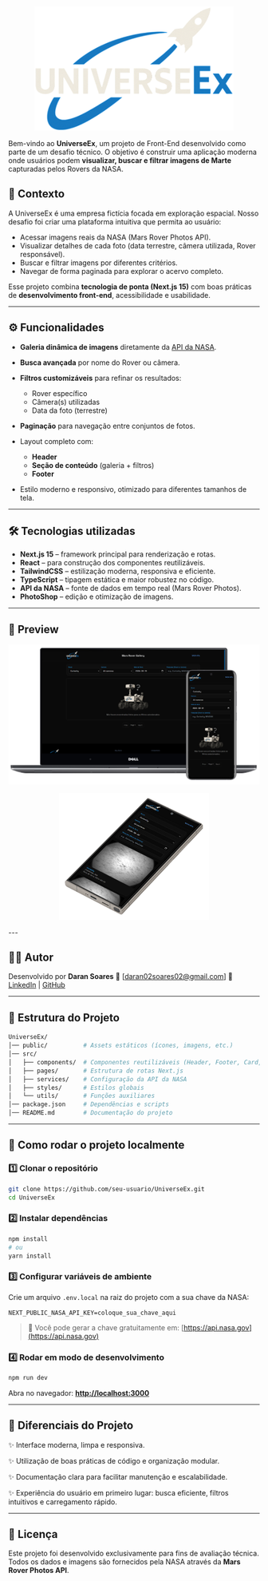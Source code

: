<p align="center">
  <img src="public/images/logo.png" alt="UniverseEx Logo" width="400"/>
</p>

Bem-vindo ao **UniverseEx**, um projeto de Front-End desenvolvido como parte de um desafio técnico.
O objetivo é construir uma aplicação moderna onde usuários podem **visualizar, buscar e filtrar imagens de Marte** capturadas pelos Rovers da NASA.

## 🌌 Contexto

A UniverseEx é uma empresa fictícia focada em exploração espacial.
Nosso desafio foi criar uma plataforma intuitiva que permita ao usuário:

* Acessar imagens reais da NASA (Mars Rover Photos API).
* Visualizar detalhes de cada foto (data terrestre, câmera utilizada, Rover responsável).
* Buscar e filtrar imagens por diferentes critérios.
* Navegar de forma paginada para explorar o acervo completo.

Esse projeto combina **tecnologia de ponta (Next.js 15)** com boas práticas de **desenvolvimento front-end**, acessibilidade e usabilidade.

---

## ⚙️ Funcionalidades

* **Galeria dinâmica de imagens** diretamente da [API da NASA](https://api.nasa.gov/#mars-rover-photos).
* **Busca avançada** por nome do Rover ou câmera.
* **Filtros customizáveis** para refinar os resultados:
   * Rover específico
   * Câmera(s) utilizadas
   * Data da foto (terrestre)

* **Paginação** para navegação entre conjuntos de fotos.
* Layout completo com:
   * **Header**
   * **Seção de conteúdo** (galeria + filtros)
   * **Footer**
* Estilo moderno e responsivo, otimizado para diferentes tamanhos de tela.

---

## 🛠️ Tecnologias utilizadas

* **Next.js 15** – framework principal para renderização e rotas.
* **React** – para construção dos componentes reutilizáveis.
* **TailwindCSS** – estilização moderna, responsiva e eficiente.
* **TypeScript** – tipagem estática e maior robustez no código.
* **API da NASA** – fonte de dados em tempo real (Mars Rover Photos).
* **PhotoShop** – edição e otimização de imagens.

---

## 📸 Preview

<p align="center">
  <img src="readme-imgs/phoneandlaptop.png" alt="Preview da Aplicação" width="600">
</p>

<p align="center">
  <img src="readme-imgs/phone-mockup.png" alt="Mockup em celular" width="300">
</p>
---

## 👨‍🚀 Autor

Desenvolvido por **Daran Soares**
📧 \[[daran02soares02@gmail.com](mailto:daran02soares02@gmail.com)]
🔗 [LinkedIn](https://www.linkedin.com/in/daran-soares/) | [GitHub](https://github.com/MultMan02)

---

## 📂 Estrutura do Projeto

```bash
UniverseEx/
│── public/          # Assets estáticos (ícones, imagens, etc.)
│── src/
│   ├── components/  # Componentes reutilizáveis (Header, Footer, Card, etc.)
│   ├── pages/       # Estrutura de rotas Next.js
│   ├── services/    # Configuração da API da NASA
│   ├── styles/      # Estilos globais
│   └── utils/       # Funções auxiliares
│── package.json     # Dependências e scripts
│── README.md        # Documentação do projeto
```

---

## 🚀 Como rodar o projeto localmente

### 1️⃣ Clonar o repositório

```bash
git clone https://github.com/seu-usuario/UniverseEx.git
cd UniverseEx
```

### 2️⃣ Instalar dependências

```bash
npm install
# ou
yarn install
```

### 3️⃣ Configurar variáveis de ambiente

Crie um arquivo `.env.local` na raiz do projeto com a sua chave da NASA:

```env
NEXT_PUBLIC_NASA_API_KEY=coloque_sua_chave_aqui
```

> 🔑 Você pode gerar a chave gratuitamente em: [https://api.nasa.gov](https://api.nasa.gov)

### 4️⃣ Rodar em modo de desenvolvimento

```bash
npm run dev
```

Abra no navegador: **[http://localhost:3000](http://localhost:3000)**

---

## 🎨 Diferenciais do Projeto

✨ Interface moderna, limpa e responsiva.

✨ Utilização de boas práticas de código e organização modular.

✨ Documentação clara para facilitar manutenção e escalabilidade.

✨ Experiência do usuário em primeiro lugar: busca eficiente, filtros intuitivos e carregamento rápido.

---

## 📜 Licença

Este projeto foi desenvolvido exclusivamente para fins de avaliação técnica.
Todos os dados e imagens são fornecidos pela NASA através da **Mars Rover Photos API**.
